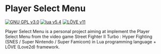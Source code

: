 # Player Select Menu

[![GNU GPL v3.0](https://img.shields.io/badge/licence-GNU%20GPL%20v3.0-blue)](https://github.com/IAmTerror/player_select_menu/blob/master/LICENSE)  [![lua v5.4](https://img.shields.io/badge/lua-v5.4-blue)](http://www.lua.org/) [![LÖVE v11](https://img.shields.io/badge/L%C3%96VE-v11-ff69b4)](https://love2d.org/) 

Player Select Menu is a personal project aiming at implement the Player Select Menu from the video game Street Fighter II Turbo : Hyper Fighting (SNES / Super Nintendo / Super Famicom) in Lua programming language + LÖVE (Love2d) framework.
